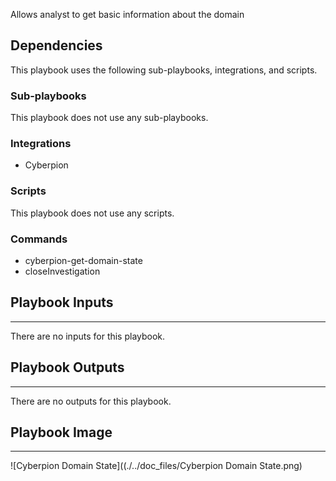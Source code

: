 Allows analyst to get basic information about the domain

## Dependencies
This playbook uses the following sub-playbooks, integrations, and scripts.

### Sub-playbooks
This playbook does not use any sub-playbooks.

### Integrations
* Cyberpion

### Scripts
This playbook does not use any scripts.

### Commands
* cyberpion-get-domain-state
* closeInvestigation

## Playbook Inputs
---
There are no inputs for this playbook.

## Playbook Outputs
---
There are no outputs for this playbook.

## Playbook Image
---
![Cyberpion Domain State]((./../doc_files/Cyberpion Domain State.png)